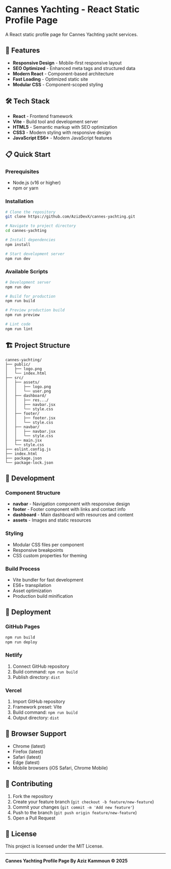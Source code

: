 # Cannes Yachting - React Static Profile Page

A React static profile page for Cannes Yachting yacht services.

## 🚀 Features

- **Responsive Design** - Mobile-first responsive layout
- **SEO Optimized** - Enhanced meta tags and structured data
- **Modern React** - Component-based architecture
- **Fast Loading** - Optimized static site
- **Modular CSS** - Component-scoped styling

## 🛠️ Tech Stack

- **React** - Frontend framework
- **Vite** - Build tool and development server
- **HTML5** - Semantic markup with SEO optimization
- **CSS3** - Modern styling with responsive design
- **JavaScript ES6+** - Modern JavaScript features

## 📋 Quick Start

### Prerequisites

- Node.js (v16 or higher)
- npm or yarn

### Installation

```bash
# Clone the repository
git clone https://github.com/AzizDevX/cannes-yachting.git

# Navigate to project directory
cd cannes-yachting

# Install dependencies
npm install

# Start development server
npm run dev
```

### Available Scripts

```bash
# Development server
npm run dev

# Build for production
npm run build

# Preview production build
npm run preview

# Lint code
npm run lint
```

## 🏗️ Project Structure

```
cannes-yachting/
├── public/
│   ├── logo.png
│   └── index.html
├── src/
│   ├── assets/
│   │   ├── logo.png
│   │   └── user.png
│   ├── dashboard/
│   │   ├── res.../
│   │   ├── navbar.jsx
│   │   └── style.css
│   ├── footer/
│   │   ├── footer.jsx
│   │   └── style.css
│   ├── navbar/
│   │   ├── navbar.jsx
│   │   └── style.css
│   ├── main.jsx
│   └── style.css
├── eslint.config.js
├── index.html
├── package.json
└── package-lock.json
```

## 🔧 Development

### Component Structure

- **navbar** - Navigation component with responsive design
- **footer** - Footer component with links and contact info
- **dashboard** - Main dashboard with resources and content
- **assets** - Images and static resources

### Styling

- Modular CSS files per component
- Responsive breakpoints
- CSS custom properties for theming

### Build Process

- Vite bundler for fast development
- ES6+ transpilation
- Asset optimization
- Production build minification

## 🚀 Deployment

### GitHub Pages

```bash
npm run build
npm run deploy
```

### Netlify

1. Connect GitHub repository
2. Build command: `npm run build`
3. Publish directory: `dist`

### Vercel

1. Import GitHub repository
2. Framework preset: Vite
3. Build command: `npm run build`
4. Output directory: `dist`

## 📱 Browser Support

- Chrome (latest)
- Firefox (latest)
- Safari (latest)
- Edge (latest)
- Mobile browsers (iOS Safari, Chrome Mobile)

## 🤝 Contributing

1. Fork the repository
2. Create your feature branch (`git checkout -b feature/new-feature`)
3. Commit your changes (`git commit -m 'Add new feature'`)
4. Push to the branch (`git push origin feature/new-feature`)
5. Open a Pull Request

## 📄 License

This project is licensed under the MIT License.

---

**Cannes Yachting Profile Page By Aziz Kammoun © 2025**
